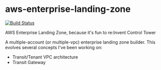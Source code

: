 # aws-enterprise-landing-zone

[![Build Status](https://travis-ci.org/fortunecookiezen/aws-enterprise-landing-zone.svg?branch=master)](https://travis-ci.org/fortunecookiezen/aws-enterprise-landing-zone)

AWS Enterprise Landing Zone, because it's fun to re:Invent Control Tower

A multiple-account (or multiple-vpc) enterprise landing zone builder. This evolves several concepts I've been working on:

  * Transit/Tenant VPC architecture
  * Transit Gateway
